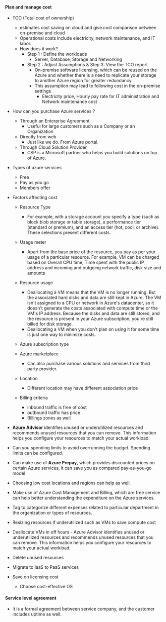 #### Plan and manage cost 

- TCO (Total cost of ownership)
    - estimates cost saving on cloud and give cost comparison between on-premise and cloud
    - Operational costs include electricity, network maintenance, and IT labor.
    - How does it work?
        - Step 1 : Define the workloads
            - Server, Database, Storage and Networking
        - Step 2 : Adjust Assumptions & Step 3: View the TCO report
            - On-premise software licensing, which can be reused on the Azure and whether there is a need to replicate your storage
                to another Azure region for greater redundancy. 
            - This assumption may lead to following cost in the on-premise settings
                - Electricity price, Hourly pay rate for IT administration and Network maintenance cost
    
- How can you purchase Azure services ?
    - Through an Enterprise Agreement
        - Useful for large customers such as a Company or an Organization
    - Directly from web
        - Just like we do. From Azure portal.
    - Through Cloud Solution Provider
        - CSP is a Microsoft partner  who helps you build  solutions on top of Azure.
    
- Types of azure services
    - Free
    - Pay as you go
    - Members offer
    
- Factors affecting cost 
    - Resource Type
        - For example, with a storage account you specify a type (such as block blob storage or table storage), 
          a performance tier (standard or premium), and an access tier (hot, cool, or archive). 
          These selections present different costs.
    - Usage meter
        - Apart from the base price of the resource, you pay as per your usage of a particular resource. For example, 
        VM can be charged based on Overall CPU time, Time spent with the public IP address and incoming and outgoing
          network traffic, disk size and amounts
          
    - Resource usage
        - Deallocating a VM means that the VM is no longer running. 
          But the associated hard disks and data are still kept in Azure. 
          The VM isn't assigned to a CPU or network in Azure's datacenter, so it doesn't generate the costs associated with compute time or the VM's IP address. 
          Because the disks and data are still stored, and the resource is present in your Azure subscription, you're still billed for disk storage.
        - Deallocating a VM when you don't plan on using it for some time is just one way to minimize costs.
    - Azure subscription type
    - Azure marketplace
        - Can also purchase various solutions and services from third party provider.
    - Location
        - Different location may have different association price
    - Billing criteria
        - inbound traffic is free of cost 
        - outbound traffic has price
        - Billings zones as well

- **Azure Advisor** identifies unused or underutilized resources and recommends unused resources that you can remove. 
  This information helps you configure your resources to match your actual workload.

- Can you spending limits to avoid overrunning the budget. Spending limits can be configured.
- Can make use of **Azure Prepay**, which provides discounted prices on certain Azure services, it can save you as compared pay-as-you-go model

- Choosing low cost locations and regions can help as well.
- Make use of Azure Cost Management and Billing, which are free service can help better understanding the expenditure on the Azure services.
- Tag to categorize different expenses related to particular department in the organization or types of resources.
- Resizing resources if underutilized such as VMs to save compute cost
- Deallocate VMs in off hours - Azure Advisor identifies unused or underutilized resources and recommends unused resources that you can remove. This information helps you configure your resources to match your actual workload.
- Delete unused resources
- Migrate to IaaS to PaaS services 
- Save on licensing cost
    - Choose cost-effective OS
    
#### Service level agreement 
- It is a formal agreement between service company, and the customer includes uptime as well.
